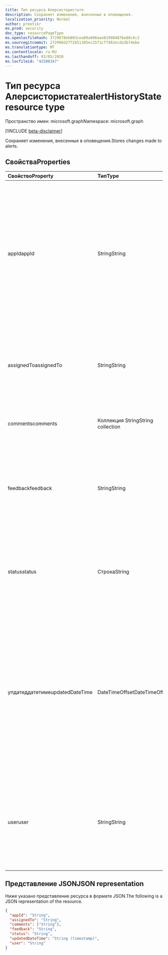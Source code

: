 ```yaml
---
title: Тип ресурса Алерсистористате
description: Сохраняет изменения, внесенные в оповещения.
localization_priority: Normal
author: preetikr
ms.prod: security
doc_type: resourcePageType
ms.openlocfilehash: 3729078eb803cea09a998aee819904876e88c6c2
ms.sourcegitcommit: 272996d2772b51105ec25f1cf7482ecda3b74ebe
ms.translationtype: MT
ms.contentlocale: ru-RU
ms.lasthandoff: 03/05/2020
ms.locfileid: "42508347"
---
```

# <a name="alerthistorystate-resource-type"></a><span data-ttu-id="c0de0-103">Тип ресурса Алерсистористате</span><span class="sxs-lookup"><span data-stu-id="c0de0-103">alertHistoryState resource type</span></span>

<span data-ttu-id="c0de0-104">Пространство имен: microsoft.graph</span><span class="sxs-lookup"><span data-stu-id="c0de0-104">Namespace: microsoft.graph</span></span>

[!INCLUDE [beta-disclaimer](../../includes/beta-disclaimer.md)]

<span data-ttu-id="c0de0-105">Сохраняет изменения, внесенные в оповещения.</span><span class="sxs-lookup"><span data-stu-id="c0de0-105">Stores changes made to alerts.</span></span>

## <a name="properties"></a><span data-ttu-id="c0de0-106">Свойства</span><span class="sxs-lookup"><span data-stu-id="c0de0-106">Properties</span></span>

| <span data-ttu-id="c0de0-107">Свойство</span><span class="sxs-lookup"><span data-stu-id="c0de0-107">Property</span></span>     | <span data-ttu-id="c0de0-108">Тип</span><span class="sxs-lookup"><span data-stu-id="c0de0-108">Type</span></span>        | <span data-ttu-id="c0de0-109">Описание</span><span class="sxs-lookup"><span data-stu-id="c0de0-109">Description</span></span> |
|:-------------|:------------|:------------|
|<span data-ttu-id="c0de0-110">appId</span><span class="sxs-lookup"><span data-stu-id="c0de0-110">appId</span></span>|<span data-ttu-id="c0de0-111">String</span><span class="sxs-lookup"><span data-stu-id="c0de0-111">String</span></span>| <span data-ttu-id="c0de0-112">Идентификатор приложения для вызывающего приложения, отправившего обновление (исправление) в оповещение.</span><span class="sxs-lookup"><span data-stu-id="c0de0-112">The Application ID of the calling application that submitted an update (PATCH) to the alert.</span></span> <span data-ttu-id="c0de0-113">AppId необходимо извлечь из маркера проверки подлинности и не вводить вручную вызывающим приложением.</span><span class="sxs-lookup"><span data-stu-id="c0de0-113">The appId should be extracted from the auth token and not entered manually by the calling application.</span></span> |
|<span data-ttu-id="c0de0-114">assignedTo</span><span class="sxs-lookup"><span data-stu-id="c0de0-114">assignedTo</span></span>|<span data-ttu-id="c0de0-115">String</span><span class="sxs-lookup"><span data-stu-id="c0de0-115">String</span></span>| <span data-ttu-id="c0de0-116">UPN пользователя оповещение было назначено (Примечание: Alert. assignedTo содержит только Последнее значение/UPN).</span><span class="sxs-lookup"><span data-stu-id="c0de0-116">UPN of user the alert was assigned to (note: alert.assignedTo only stores the last value/UPN).</span></span> |
|<span data-ttu-id="c0de0-117">comments</span><span class="sxs-lookup"><span data-stu-id="c0de0-117">comments</span></span>|<span data-ttu-id="c0de0-118">Коллекция String</span><span class="sxs-lookup"><span data-stu-id="c0de0-118">String collection</span></span>|<span data-ttu-id="c0de0-119">Комментарий, введенный пользователем, который выполнил вход.</span><span class="sxs-lookup"><span data-stu-id="c0de0-119">Comment entered by signed-in user.</span></span>|
|<span data-ttu-id="c0de0-120">feedback</span><span class="sxs-lookup"><span data-stu-id="c0de0-120">feedback</span></span>|<span data-ttu-id="c0de0-121">String</span><span class="sxs-lookup"><span data-stu-id="c0de0-121">String</span></span>| <span data-ttu-id="c0de0-122">Обратная связь аналитика с оповещением в этом обновлении.</span><span class="sxs-lookup"><span data-stu-id="c0de0-122">Analyst feedback on the alert in this update.</span></span> <span data-ttu-id="c0de0-123">Возможные значения: `unknown`, `truePositive`, `falsePositive`, `benignPositive`.</span><span class="sxs-lookup"><span data-stu-id="c0de0-123">Possible values are: `unknown`, `truePositive`, `falsePositive`, `benignPositive`.</span></span>|
|<span data-ttu-id="c0de0-124">status</span><span class="sxs-lookup"><span data-stu-id="c0de0-124">status</span></span>|<span data-ttu-id="c0de0-125">Строка</span><span class="sxs-lookup"><span data-stu-id="c0de0-125">String</span></span>| <span data-ttu-id="c0de0-126">Значение состояния оповещения (при обновлении).</span><span class="sxs-lookup"><span data-stu-id="c0de0-126">Alert status value (if updated).</span></span> <span data-ttu-id="c0de0-127">Возможные значения: `unknown`, `newAlert`, `inProgress`, `resolved`, `dismissed`.</span><span class="sxs-lookup"><span data-stu-id="c0de0-127">Possible values are: `unknown`, `newAlert`, `inProgress`, `resolved`, `dismissed`.</span></span>|
|<span data-ttu-id="c0de0-128">упдатеддатетиме</span><span class="sxs-lookup"><span data-stu-id="c0de0-128">updatedDateTime</span></span>|<span data-ttu-id="c0de0-129">DateTimeOffset</span><span class="sxs-lookup"><span data-stu-id="c0de0-129">DateTimeOffset</span></span>| <span data-ttu-id="c0de0-130">Дата и время обновления оповещения.</span><span class="sxs-lookup"><span data-stu-id="c0de0-130">Date and time of the alert update.</span></span> <span data-ttu-id="c0de0-131">Тип Timestamp представляет сведения о времени и дате с использованием формата ISO 8601 (всегда применяется формат UTC).</span><span class="sxs-lookup"><span data-stu-id="c0de0-131">The Timestamp type represents date and time information using ISO 8601 format and is always in UTC time.</span></span> <span data-ttu-id="c0de0-132">Например, значение полуночи 1 января 2014 г. в формате UTC выглядит так: `'2014-01-01T00:00:00Z'`.</span><span class="sxs-lookup"><span data-stu-id="c0de0-132">For example, midnight UTC on Jan 1, 2014 would look like this: `'2014-01-01T00:00:00Z'`</span></span>|
|<span data-ttu-id="c0de0-133">user</span><span class="sxs-lookup"><span data-stu-id="c0de0-133">user</span></span>|<span data-ttu-id="c0de0-134">String</span><span class="sxs-lookup"><span data-stu-id="c0de0-134">String</span></span>| <span data-ttu-id="c0de0-135">UPN пользователя, выполнившего вход, который обновил оповещение (берется из маркера носителя — если в режиме пользователя или делегированной проверки подлинности).</span><span class="sxs-lookup"><span data-stu-id="c0de0-135">UPN of the signed-in user that updated the alert (taken from the bearer token - if in user/delegated auth mode).</span></span> |

## <a name="json-representation"></a><span data-ttu-id="c0de0-136">Представление JSON</span><span class="sxs-lookup"><span data-stu-id="c0de0-136">JSON representation</span></span>

<span data-ttu-id="c0de0-137">Ниже указано представление ресурса в формате JSON.</span><span class="sxs-lookup"><span data-stu-id="c0de0-137">The following is a JSON representation of the resource.</span></span>

<!-- {
  "blockType": "resource",
  "optionalProperties": [

  ],
  "@odata.type": "microsoft.graph.alertHistoryState",
  "baseType": null
}-->

```json
{
  "appId": "String",
  "assignedTo": "String",
  "comments": ["String"],
  "feedback": "String",
  "status": "String",
  "updatedDateTime": "String (timestamp)",
  "user": "String"
}
```

<!-- uuid: 16cd6b66-4b1a-43a1-adaf-3a886856ed98
2019-02-04 14:57:30 UTC -->
<!-- {
  "type": "#page.annotation",
  "description": "alertHistoryState resource",
  "keywords": "",
  "section": "documentation",
  "tocPath": ""
}-->